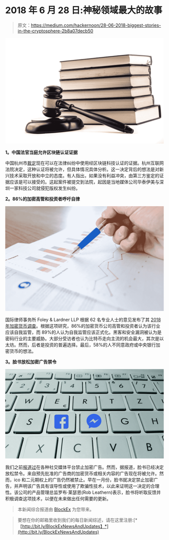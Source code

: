 # 2018 年 6 月 28 日:神秘领域最大的故事

> 原文：<https://medium.com/hackernoon/28-06-2018-biggest-stories-in-the-cryptosphere-2b8a07decb50>

![](img/18d56bc5d8fb396a371cfe168aad3c5b.png)

**1。中国法官当庭允许区块链认证证据**

中国杭州市[裁定](https://www.coindesk.com/blockchain-can-legally-authenticate-evidence-chinese-judge-rules/)现在可以在法律纠纷中使用经区块链科技认证的证据。杭州互联网法院决定，这种认证将被允许，但具体情况具体分析。这一决定背后的想法是对新兴技术采取开放和中立的态度。有人指出，如果没有利益冲突，由第三方鉴定的证据应该是可以接受的。这起案件被提交到法院，起因是当地媒体公司华泰伊美与深圳一家科技公司就侵犯版权发生纠纷。

**2。86%的加密高管和投资者呼吁自律**

![](img/e431efabb9283603718614e2c28a3241.png)

国际律师事务所 Foley & Lardner LLP 根据 62 名专业人士的意见发布了其 [2018 年加密货币调查](https://www.foley.com/files/uploads/Foley-Cryptocurrency-Survey.pdf)。根据这项研究，86%的加密货币公司高管和投资者认为该行业应该自我监管，而 89%的人认为自我监管应该正式化。黑客和安全漏洞被认为是密码行业的主要威胁。大部分受访者也认为比特币走向主流的机会最大，其次是以太坊。然而，后者是投资的普遍选择。最后，58%的人不同意政府或中央银行加密货币的想法。

**3。脸书放松加密广告禁令**

![](img/696b4a9581e15153b4a4bda282551af6.png)

我们之前[报道过](/swlh/28-03-2018-biggest-stories-in-the-cryptosphere-2a7ee7ce4add)在各种社交媒体平台禁止加密广告。然而，据报道，脸书已经决定放松禁令。来自预先批准的广告商的加密货币或相关内容的广告现在将被允许。然而，ico 和二元期权上的广告仍然被禁止。早在一月份，脸书就决定禁止加密广告，并声明该广告具有误导性或使用了欺骗性技术，以此来证明这一决定的合理性。该公司的产品管理总监罗布·莱瑟恩(Rob Leathern)表示，脸书将听取反馈并积极调查这项技术，以便在未来做出任何需要的更新。

> 本新闻综合报道由 [BlockEx](http://bit.ly/BlockEx_) 为您带来。

> 要想在你的邮箱里收到我们的每日新闻综述，请在这里注册:[*【http://bit.ly/BlockExNewsAndUpdates】*](http://bit.ly/BlockExNewsAndUpdates)